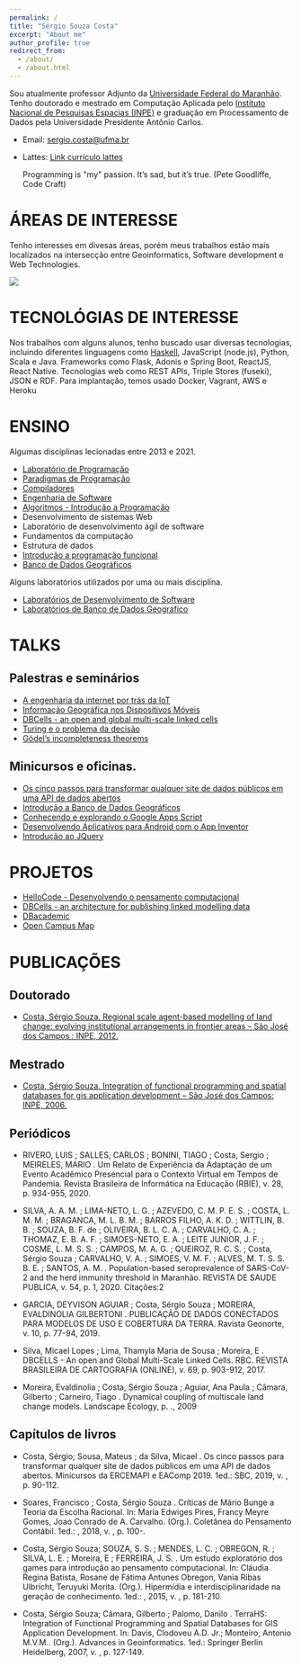 ```yaml
---
permalink: /
title: "Sérgio Souza Costa"
excerpt: "About me"
author_profile: true
redirect_from: 
  - /about/
  - /about.html
---
```


Sou atualmente professor Adjunto da [Universidade Federal do Maranhão](http://www.ufma.br). Tenho doutorado e mestrado em Computação Aplicada pelo [Instituto Nacional de Pesquisas Espacias (INPE)](http://www.inpe.br) e graduação em Processamento de Dados pela Universidade Presidente Antônio Carlos. 

* Email: sergio.costa@ufma.br
* Lattes: [Link currículo lattes](http://lattes.cnpq.br/2073311645132958)

  Programming is "my" passion. It’s sad, but it’s true. (Pete Goodliffe, Code Craft)

# ÁREAS DE INTERESSE

Tenho interesses em divesas áreas, porém meus trabalhos estão mais localizados na intersecção entre Geoinformatics, Software development e Web Technologies.

![](https://s3.us-west-2.amazonaws.com/secure.notion-static.com/81294d73-3a8d-4e8c-8133-5ae71890c871/Untitled.png?X-Amz-Algorithm=AWS4-HMAC-SHA256&X-Amz-Credential=AKIAT73L2G45O3KS52Y5%2F20210403%2Fus-west-2%2Fs3%2Faws4_request&X-Amz-Date=20210403T133300Z&X-Amz-Expires=86400&X-Amz-Signature=ee88d1e41c6e4abffc5abf68884f437ad5cfdd2a05ab99ff0bdc1006826b0d80&X-Amz-SignedHeaders=host&response-content-disposition=filename%20%3D%22Untitled.png%22)


# TECNOLÓGIAS DE INTERESSE

Nos trabalhos com alguns alunos, tenho buscado usar diversas tecnologias, incluindo diferentes linguagens como [Haskell](https://lambda-ma.github.io/rwh-ptbr/), JavaScript (node.js), Python, Scala e Java. Frameworks como Flask, Adonis e Spring Boot, ReactJS, React Native. Tecnologias web como REST APIs, Triple Stores (fuseki), JSON e RDF. Para implantação, temos usado Docker, Vagrant, AWS e Heroku

# ENSINO
Algumas disciplinas lecionadas entre 2013 e 2021.

* [Laboratório de Programação](https://profsergiocosta.github.io/teaching/laboratorio_programacao)
* [Paradigmas de Programação](https://profsergiocosta.github.io/teaching/paradigmas_programacao)
* [Compiladores](https://profsergiocosta.github.io/teaching/compiladores)
* [Engenharia de Software](https://www.notion.so/Engenharia-de-software-db95be4ef40c4c69b4b84c3a359472d6)
* [Algoritmos - Introdução a Programação](https://www.notion.so/Algoritmos-introdu-o-a-programa-o-4e12ff3407b744f099dd1850cf5b6135)
* Desenvolvimento de sistemas Web
* Laboratório de desenvolvimento ágil de software
* Fundamentos da computação
* Estrutura de dados
* [Introdução a programação funcional](https://www.notion.so/Introdu-o-a-programa-o-funcional-1a58702c3e984e82b81db4eeecc5459c)
* [Banco de Dados Geográficos](https://profsergiocosta.github.io/teaching/bdgeo)

Alguns laboratórios utilizados por uma ou mais disciplina.

* [Laboratórios de Desenvolvimento de Software](https://www.notion.so/Laborat-rios-de-Desenvolvimento-de-Software-6b56d66f8f54468f95d6d8a2e9f34b92)
* [Laboratórios de Banco de Dados Geográfico](https://www.notion.so/Laborat-rios-de-Banco-de-Dados-Geogr-fico-a44cf79918e44905b17fe9674f55c0f2)

# TALKS

## Palestras e seminários

* [A engenharia da internet por trás da IoT](https://speakerdeck.com/profsergiocosta/a-engenharia-da-internet-por-tras-da-iot)
* [Informação Geográfica nos Dispositivos Móveis](https://speakerdeck.com/profsergiocosta/a-informacao-geografica-nos-dispositivos-moveis)
* [DBCells - an open and global multi-scale linked cells](https://pt.slideshare.net/skosta/dbcells-an-open-and-global-multiscale-linked-cells)
* [Turing e o problema da decisão](https://pt.slideshare.net/skosta/turing-e-o-problema-da-deciso)
* [Gödel’s incompleteness theorems](https://pt.slideshare.net/skosta/godels-incompleteness-theorems-88708429)

## Minicursos e oficinas.

* [Os cinco passos para transformar qualquer site de dados públicos em uma API de dados abertos](https://github.com/profsergiocosta/minicurso_ercemapi)
* [Introdução a Banco de Dados Geográficos](https://www.notion.so/Minicurso-Banco-de-Dados-Geogr-fico-b5786d2bf3a248f28a980cf51c4b6522)
* [Conhecendo e explorando o Google Apps Script](https://www.notion.so/Minicurso-Google-Apps-Script-ee79fb52563348b095f6a136ab39d7ed)
* [Desenvolvendo Aplicativos para Android com o App Inventor](https://www.notion.so/Minicurso-Desenvolvendo-Aplicativos-para-Android-com-o-App-Inventor-a211574850654fa093d2a099636b1ab6)
* [Introdução ao JQuery](https://www.notion.so/Minicurso-Introdu-o-ao-JQuery-4f5589ab3e224c6985b13b092efb4cda)

# PROJETOS

* [HelloCode - Desenvolvendo o pensamento computacional](https://profsergiocosta.github.io/projects/hellocode-prj/)
* [DBCells - an architecture for publishing linked modelling data](http://www.dbcells.org/)
* [DBacademic](https://dbacademic.github.io/)
* [Open Campus Map](https://gitlab.com/lads-ecp/opencampus)

# PUBLICAÇÕES

## Doutorado 

* [Costa, Sérgio Souza. Regional scale agent-based modelling of land change: evolving institutional arrangements in frontier areas – São José dos Campos : INPE, 2012.](http://mtc-m16d.sid.inpe.br/col/sid.inpe.br/mtc-m19/2012/10.30.12.50/doc/publicacao.pdf)

## Mestrado

* [Costa, Sérgio Souza. Integration of functional programming and spatial databases for gis application development – São José dos Campos: INPE, 2006.](http://mtc-m16b.sid.inpe.br/col/sid.inpe.br/MTC-m13@80/2006/12.15.17.07/doc/publicacao.pdf)

## Periódicos

* RIVERO, LUIS ; SALLES, CARLOS ; BONINI, TIAGO ; Costa, Sergio ; MEIRELES, MARIO . Um Relato de Experiência da Adaptação de um Evento Acadêmico Presencial para o Contexto Virtual em Tempos de Pandemia. Revista Brasileira de Informática na Educação (RBIE), v. 28, p. 934-955, 2020.

* SILVA, A. A. M. ; LIMA-NETO, L. G. ; AZEVEDO, C. M. P. E. S. ; COSTA, L. M. M. ; BRAGANCA, M. L. B. M. ; BARROS FILHO, A. K. D. ; WITTLIN, B. B. ; SOUZA, B. F. de ; OLIVEIRA, B. L. C. A. ; CARVALHO, C. A. ; THOMAZ, E. B. A. F. ; SIMOES-NETO, E. A. ; LEITE JUNIOR, J. F. ; COSME, L. M. S. S. ; CAMPOS, M. A. G. ; QUEIROZ, R. C. S. ; Costa, Sérgio Souza ; CARVALHO, V. A. ; SIMOES, V. M. F. ; ALVES, M. T. S. S. B. E. ; SANTOS, A. M. . Population-based seroprevalence of SARS-CoV-2 and the herd immunity threshold in Maranhão. REVISTA DE SAUDE PUBLICA, v. 54, p. 1, 2020.
Citações:2

* GARCIA, DEYVISON AGUIAR ; Costa, Sérgio Souza ; MOREIRA, EVALDINOLIA GILBERTONI . PUBLICAÇÃO DE DADOS CONECTADOS PARA MODELOS DE USO E COBERTURA DA TERRA. Ravista Geonorte, v. 10, p. 77-94, 2019.

* Silva, Micael Lopes ; Lima, Thamyla Maria de Sousa ; Moreira, E . DBCELLS - An open and Global Multi-Scale Linked Cells. RBC. REVISTA BRASILEIRA DE CARTOGRAFIA (ONLINE), v. 69, p. 903-912, 2017. 

* Moreira, Evaldinolia ; Costa, Sérgio Souza ; Aguiar, Ana Paula ; Câmara, Gilberto ; Carneiro, Tiago . Dynamical coupling of multiscale land change models. Landscape Ecology, p. ., 2009

## Capítulos de livros

* Costa, Sérgio; Sousa, Mateus ; da Silva, Micael . Os cinco passos para transformar qualquer site de dados públicos em uma API de dados abertos. Minicursos da ERCEMAPI e EAComp 2019. 1ed.: SBC, 2019, v. , p. 90-112.

* Soares, Francisco ; Costa, Sérgio Souza . Críticas de Mário Bunge a Teoria da Escolha Racional. In: Maria Edwiges Pires, Francy Meyre Gomes, Joao Conrado de A. Carvalho. (Org.). Coletânea do Pensamento Contábil. 1ed.: , 2018, v. , p. 100-.

* Costa, Sérgio Souza; SOUZA, S. S. ; MENDES, L. C. ; OBREGON, R. ; SILVA, L. E. ; Moreira, E ; FERREIRA, J. S. . Um estudo exploratório dos games para introdução ao pensamento computacional. In: Cláudia Regina Batista, Rosane de Fátima Antunes Obregon, Vania Ribas Ulbricht, Teruyuki Morita. (Org.). Hipermídia e interdisciplinaridade na geração de conhecimento. 1ed.: , 2015, v. , p. 181-210.

* Costa, Sérgio Souza; Câmara, Gilberto ; Palomo, Danilo . TerraHS: Integration of Functional Programming and Spatial Databases for GIS Application Development. In: Davis, Clodoveu A.D. Jr.; Monteiro, Antonio M.V.M.. (Org.). Advances in Geoinformatics. 1ed.: Springer Berlin Heidelberg, 2007, v. , p. 127-149.






